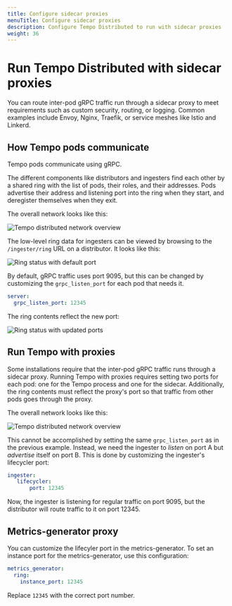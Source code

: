 ```yaml
---
title: Configure sidecar proxies
menuTitle: Configure sidecar proxies
description: Configure Tempo Distributed to run with sidecar proxies
weight: 36
---
```


# Run Tempo Distributed with sidecar proxies

You can route inter-pod gRPC traffic run through a sidecar proxy to meet requirements such as custom security, routing, or logging.  Common examples include Envoy, Nginx, Traefik, or service meshes like Istio and Linkerd. 

## How Tempo pods communicate

Tempo pods communicate using gRPC.

The different components like distributors and ingesters find each other by a shared ring with the list of pods, their roles, and their addresses.
Pods advertise their address and listening port into the ring when they start, and deregister themselves when they exit.

The overall network looks like this:

![Tempo distributed network overview](/static/img/docs/tempo/sidecar-proxy/tempo-network-sidecar-proxy-simple.svg)

The low-level ring data for ingesters can be viewed by browsing to the `/ingester/ring` URL on a distributor.  It looks like this:

![Ring status with default port](/static/img/docs/tempo/sidecar-proxy/screenshot-tempo-sidecar.png)

By default, gRPC traffic uses port 9095, but this can be changed by customizing the `grpc_listen_port` for each pod that needs it.

```yaml
server:
  grpc_listen_port: 12345
```

The ring contents reflect the new port:

![Ring status with updated ports](/static/img/docs/tempo/sidecar-proxy/screenshot-tempo-sidecar-proxies.png)

## Run Tempo with proxies

Some installations require that the inter-pod gRPC traffic runs through a sidecar proxy.
Running Tempo with proxies requires setting two ports for each pod: one for the Tempo process and one for the sidecar.
Additionally, the ring contents must reflect the proxy's port so that traffic from other pods goes through the proxy.

The overall network looks like this:

![Tempo distributed network overview](/static/img/docs/tempo/sidecar-proxy/tempo-network-sidecar-proxy-complex.svg)

This cannot be accomplished by setting the same `grpc_listen_port` as in the previous example. Instead, we need the ingester to _listen_ on port A but _advertise_ itself on port B. This is done by customizing the ingester's lifecycler port:

```yaml
ingester:
   lifecycler:
       port: 12345
```

Now, the ingester is listening for regular traffic on port 9095, but the distributor will route traffic to it on port 12345.

## Metrics-generator proxy

You can customize the lifecyler port in the metrics-generator. To set an instance port for the metrics-generator, use this configuration:

```yaml
metrics_generator:
  ring:
    instance_port: 12345
```

Replace `12345` with the correct port number.
